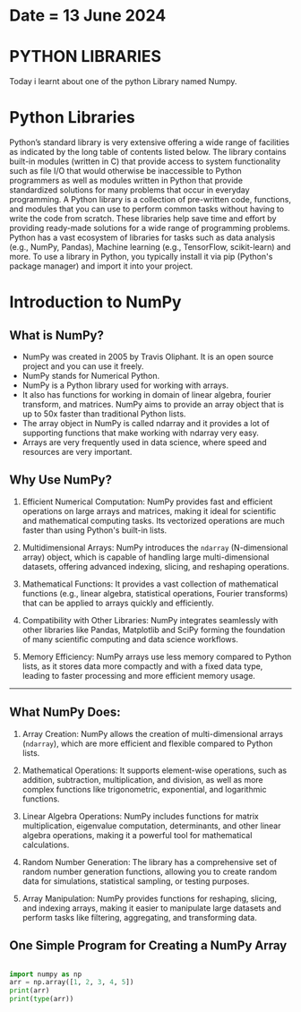 # Date = 13 June 2024
# PYTHON LIBRARIES
Today i learnt about one of the python Library named Numpy.

# Python Libraries
Python’s standard library is very extensive offering a wide range of facilities as indicated by the long table of contents listed below. The library contains built-in modules (written in C) that provide access to system functionality such as file I/O that would otherwise be inaccessible to Python programmers as well as modules written in Python that provide standardized solutions for many problems that occur in everyday programming. A Python library is a collection of pre-written code, functions, and modules that you can use to perform common tasks without having to write the code from scratch. These libraries help save time and effort by providing ready-made solutions for a wide range of programming problems. 
Python has a vast ecosystem of libraries for tasks such as data analysis (e.g., NumPy, Pandas), Machine learning (e.g., TensorFlow, scikit-learn) and more. To use a library in Python, you typically install it via pip (Python's package manager) and import it into your project.

# Introduction to NumPy

## What is NumPy?
- NumPy was created in 2005 by Travis Oliphant. It is an open source project and you can use it freely.
- NumPy stands for Numerical Python.
- NumPy is a Python library used for working with arrays.
- It also has functions for working in domain of linear algebra, fourier transform, and matrices.
 NumPy aims to provide an array object that is up to 50x faster than traditional Python lists.
- The array object in NumPy is called ndarray and it provides a lot of supporting functions that make working with ndarray very easy.
- Arrays are very frequently used in data science, where speed and resources are very important.

## Why Use NumPy?

1. Efficient Numerical Computation: NumPy provides fast and efficient operations on large arrays and matrices, making it ideal for scientific and mathematical computing tasks. Its vectorized operations are much faster than using Python's built-in lists.

2. Multidimensional Arrays: NumPy introduces the `ndarray` (N-dimensional array) object, which is capable of handling large multi-dimensional datasets, offering advanced indexing, slicing, and reshaping operations.

3. Mathematical Functions: It provides a vast collection of mathematical functions (e.g., linear algebra, statistical operations, Fourier transforms) that can be applied to arrays quickly and efficiently.

4. Compatibility with Other Libraries: NumPy integrates seamlessly with other libraries like Pandas, Matplotlib and SciPy forming the foundation of many scientific computing and data science workflows.

5. Memory Efficiency: NumPy arrays use less memory compared to Python lists, as it stores data more compactly and with a fixed data type, leading to faster processing and more efficient memory usage.

---

## What NumPy Does:

1. Array Creation: NumPy allows the creation of multi-dimensional arrays (`ndarray`), which are more efficient and flexible compared to Python lists.

2. Mathematical Operations: It supports element-wise operations, such as addition, subtraction, multiplication, and division, as well as more complex functions like trigonometric, exponential, and logarithmic functions.

3. Linear Algebra Operations: NumPy includes functions for matrix multiplication, eigenvalue computation, determinants, and other linear algebra operations, making it a powerful tool for mathematical calculations.

4. Random Number Generation: The library has a comprehensive set of random number generation functions, allowing you to create random data for simulations, statistical sampling, or testing purposes.

5. Array Manipulation: NumPy provides functions for reshaping, slicing, and indexing arrays, making it easier to manipulate large datasets and perform tasks like filtering, aggregating, and transforming data.


## One Simple Program for Creating a NumPy Array

```python

import numpy as np
arr = np.array([1, 2, 3, 4, 5])
print(arr)
print(type(arr))

```